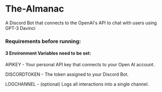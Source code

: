 # The-Almanac
A Discord Bot that connects to the OpenAI's API to chat with users using GPT-3 Davinci


### Requirements before running:


#### 3 Environment Variables need to be set:

APIKEY - Your personal API key that connects to your Open AI account.

DISCORDTOKEN - The token assigned to your Discord Bot.

LOGCHANNEL - (optional) Logs all interactions into a single channel.

